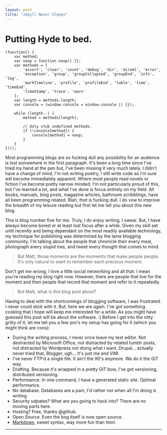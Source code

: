 ```yaml
---
layout: post
title: "Jekyll Never Sleeps"
---
```


# Putting Hyde to bed.

    (function() {
        var method;
        var noop = function noop() {};
        var methods = [
            'assert', 'clear', 'count', 'debug', 'dir', 'dirxml', 'error',
            'exception', 'group', 'groupCollapsed', 'groupEnd', 'info', 'log',
            'markTimeline', 'profile', 'profileEnd', 'table', 'time', 'timeEnd',
            'timeStamp', 'trace', 'warn'
        ];
        var length = methods.length;
        var console = (window.console = window.console || {});

        while (length--) {
            method = methods[length];

            // Only stub undefined methods.
            if (!console[method]) {
                console[method] = noop;
            }
        }
    }());

Most programming blogs are so fucking dull any possibility for an audience is lost somewhere in the first paragraph. It's been a long time since I've tried my hand at the pen but, I've been missing it very much lately. I didn't have a change of mind, I'm not writing poetry, I still write code as I'm sure will become immediately apparent. Where most people read novels or fiction I've become pretty narrow minded. I'm not particularly proud of this, but I've learned a lot, and what I've done is focus entirely on my field. All books, manuals, blog posts, magazine articles, bathroom scribblings, have all been programming related. Blah, *that* is fucking dull. I do vow to improve the breadth of my leisure reading but first let me tell you about this new blog.

This is blog number five for me. Truly, I do enjoy writing. I swear. But, I have always become bored or at least lost focus after a while. Given my skill set until recently and being dependant on the most readily available technology, my technique for publishing was determined by the lame blogging community. I'm talking about the people that chronicle their every meal, photograph every stupid tree, and tweet every thought that comes to mind.

> But Matt, those moments are the momemts that make people people. It's only natural to want to remember each precious moment.

Don't get me wrong, I love a little social networking and all that. I mean you're reading my blog right now. However, there are people that live for the moment and then people that record that moment and refer to it repeatedly.

> But Matt, what is this blog post about?

Having to deal with the shortcomings of blogging software, I was frustrated. I never could stick with it. But, here we are again. I've got something cooking that I hope will keep me interested for a while. As you might have guessed this post will be about the software. :) Before I get into the nitty gritty of it, let me tell you a few pro's my setup has going for it (which you might think are cons):

+ During the writing process, I never once leave my text editor. Not destracted by Microsoft Office, not distracted by related tumblr posts, not distracted by Wordpress not doing what I want, Drupal... actually never tried that, Blogger, ugh... It's just me and VIM.
+ I've never FTP'd a single file. It ain't the 90's anymore. We do it the GIT way.
+ Drafting. Because it's wrapped in a pretty GIT bow, I've got versioning, distributed versioning.
+ Performance. In one command, I have a generated static site. Optimal performance.
+ No database. Databases are a pain, I'd rather not when all I'm doing is writing.
+ Security udpates? What are you going to hack into? There are no moving parts here.
+ Hosting? Free, thanks @github.
+ Open Source. Even the bog itself is now open source.
+ [Markdown](http://daringfireball.net/projects/markdown/), sweet syntax, way more fun than html.

***
